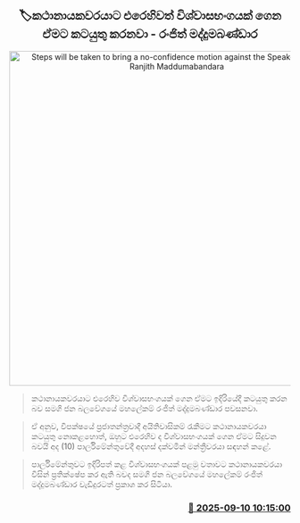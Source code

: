 <p align='center'><b><h2 align='center' title='Steps will be taken to bring a no-confidence motion against the Speaker as well - Ranjith Maddumabandara'>🏷කථානායකවරයාට එරෙහිවත් විශ්වාසභංගයක් ගෙන ඒමට කටයුතු කරනවා - රංජිත් මද්දුමබණ්ඩාර</h2></b></p>
<p align='center'><img src='https://helakuru.sgp1.cdn.digitaloceanspaces.com/esana/images/lib/ranjith-madduma-parliment.jpg' width='600' alt='Steps will be taken to bring a no-confidence motion against the Speaker as well - Ranjith Maddumabandara'></p>

> කථානායකවරයාට එරෙහිව විශ්වාසභංගයක් ගෙන ඒමට ඉදිරියේදී කටයුතු කරන බව සමගි ජන බලවේගයේ මහලේකම් රංජිත් මද්දුමබණ්ඩාර පවසනවා.

> ඒ අනුව, විපක්ෂයේ ප්‍රජාතන්ත්‍රවාදී අයිතිවාසිකම් රැකීමට කථානායකවරයා කටයුතු නොකළහොත්, ඔහුට එරෙහිව ද විශ්වාසභංගයක් ගෙන ඒමට සිදුවන බවයි අද (10) පාර්ලිමේන්තුවේදී අදහස් දක්වමින් මන්ත්‍රීවරයා සඳහන් කළේ.

> පාර්ලිමේන්තුවට ඉදිරිපත් කළ විශ්වාසභංගයක් පළමු වතාවට කථානායකවරයා විසින් ප්‍රතික්ෂේප කර ඇති බවද සමගි ජන බලවේගයේ මහලේකම් රංජිත් මද්දුමබණ්ඩාර වැඩිදුරටත් ප්‍රකාශ කර සිටියා.



<h3 align='right'><a href='https://www.helakuru.lk/esana/p/113481/'>📅 2025-09-10 10:15:00</a></h3>
